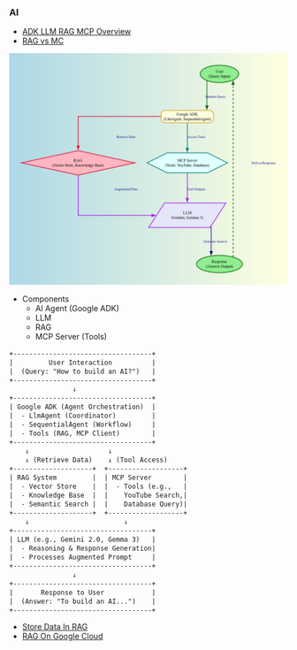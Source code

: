 ### AI

- [ADK LLM RAG MCP Overview](ADK_RAG_MCP_LLM_Overview.md)
- [RAG vs MC](RAG_vs_MCP.md)

![Alt text](adk_fancy_diagram.png)

- Components
  - AI Agent (Google ADK)
  - LLM
  - RAG
  - MCP Server (Tools)

```
+-----------------------------------+
|         User Interaction          |
|  (Query: "How to build an AI?")   |
+-----------------------------------+
                ↓
+-----------------------------------+
| Google ADK (Agent Orchestration)  |
|  - LlmAgent (Coordinator)         |
|  - SequentialAgent (Workflow)     |
|  - Tools (RAG, MCP Client)        |
+-----------------------------------+
    ↓                    ↓
    ↓ (Retrieve Data)    ↓ (Tool Access)
+--------------------+  +-------------------+
| RAG System         |  | MCP Server        |
|  - Vector Store    |  |  - Tools (e.g.,   |
|  - Knowledge Base  |  |    YouTube Search,|
|  - Semantic Search |  |    Database Query)|
+--------------------+  +-------------------+
    ↓                        ↓
+-----------------------------------+
| LLM (e.g., Gemini 2.0, Gemma 3)   |
|  - Reasoning & Response Generation|
|  - Processes Augmented Prompt     |
+-----------------------------------+
                ↓
+-----------------------------------+
|       Response to User            |
|  (Answer: "To build an AI...")    |
+-----------------------------------+
```

- [Store Data In RAG](Store_Data_In_RAG.md)
- [RAG On Google Cloud](RAG_On_GCP.md)